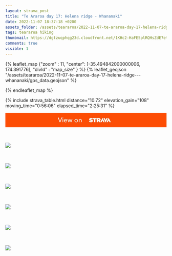 ```yaml
---
layout: strava_post
title: "Te Araroa day 17: Helena ridge - Whananaki"
date: 2022-11-07 18:37:18 +0200
assets_folder: /assets/teararoa/2022-11-07-te-araroa-day-17-helena-ridge---whananaki
tags: teararoa hiking
thumbnail: https://dgtzuqphqg23d.cloudfront.net/1KHc2-HaFE5plRQHsZdE7etW9dQTSCcPMZ19_DamgbY-1024x768.jpg
comments: true
visible: 1
---
```



{% leaflet_map {"zoom" : 11,
                  "center": [-35.494842000000006, 174.391776],
                 "divId" : "map_size" } %}
    {% leaflet_geojson "/assets/teararoa/2022-11-07-te-araroa-day-17-helena-ridge---whananaki/gps_data.geojson" %}

{% endleaflet_map %}





{% include strava_table.html distance="10.72" elevation_gain="108" moving_time="0:56:06" elapsed_time="2:25:31" %}

[![](/assets/strava.jpg)](https://www.strava.com/activities/8084300539)


<br />

![](https://dgtzuqphqg23d.cloudfront.net/1KHc2-HaFE5plRQHsZdE7etW9dQTSCcPMZ19_DamgbY-1024x768.jpg)


<br />

![](https://dgtzuqphqg23d.cloudfront.net/pJ6YLwYK1Qe7P2YbHq_7CIyPdHo04-k7yOyJ5PK0FrM-1024x768.jpg)


<br />

![](https://image.mux.com/I9MqGHGbf2mYOTATguLJK1Nf7K7XzznDkFUwvyCCdV00/thumbnail.jpg?width=440&height=800&fit_mode=preserve&time=0)


<br />

![](https://dgtzuqphqg23d.cloudfront.net/yXCCUV9h5PiHbxHFAm5Fu-OCG4hyK8HlhzHHMhrjwwA-1024x768.jpg)


<br />

![](https://dgtzuqphqg23d.cloudfront.net/5U29dxEJNurRZ7h_4xwsvsmbVgYtK1nZlsObZSDUlaw-1024x768.jpg)


<br />

![](https://dgtzuqphqg23d.cloudfront.net/71ox6v3JUAihDL7fUR9fvuyIut978L90zLtai6Dp82k-1024x768.jpg)
